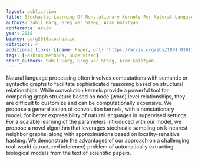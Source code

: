 ```yaml
---
layout: publication
title: Stochastic Learning Of Nonstationary Kernels For Natural Language Modeling
authors: Sahil Garg, Greg Ver Steeg, Aram Galstyan
conference: Arxiv
year: 2018
bibkey: garg2018stochastic
citations: 4
additional_links: [{name: Paper, url: 'https://arxiv.org/abs/1801.03911'}]
tags: [Hashing Methods, Supervised]
short_authors: Sahil Garg, Greg Ver Steeg, Aram Galstyan
---
```

Natural language processing often involves computations with semantic or
syntactic graphs to facilitate sophisticated reasoning based on structural
relationships. While convolution kernels provide a powerful tool for comparing
graph structure based on node (word) level relationships, they are difficult to
customize and can be computationally expensive. We propose a generalization of
convolution kernels, with a nonstationary model, for better expressibility of
natural languages in supervised settings. For a scalable learning of the
parameters introduced with our model, we propose a novel algorithm that
leverages stochastic sampling on k-nearest neighbor graphs, along with
approximations based on locality-sensitive hashing. We demonstrate the
advantages of our approach on a challenging real-world (structured inference)
problem of automatically extracting biological models from the text of
scientific papers.